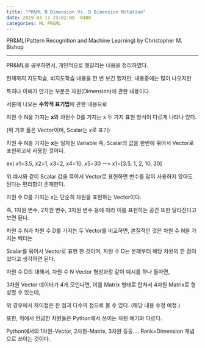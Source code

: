 ```yaml
---
title: "PR&ML N Dimension Vs. D Dimension Notation"
date: 2019-03-11 23:02:00 -0400
categories: ML PR&ML
---
```



PR&ML(Pattern Recognition and Machine Learning) by Christopher M. Bishop
_____________________________


PR&ML을 공부하면서, 개인적으로 헷갈리는 내용을 정리하였다.

현재까지 지도학습, 비지도학습 내용을 한 번 보긴 했지만, 내용중에는 많이 나오지만

특히나 이해가 안가는 부분은 차원(Dimension)에 관한 내용이다.




서론에 나오는 **수학적 표기법**에 관한 내용으로

차원 수 N을 가지는 **x**와 차원수 D를 가지는 x 두 가지 표현 방식이 다르게 나타나 있다.

(위 기호 들은 Vector이며, Scalar는 *x*로 표기)




차원 수 N을 가지는 **x**는 일차원 Variable 즉, Scalar의 값을 한번에 묶어서 Vector로 표현하고자 사용한 것이다.

ex) *x*1=3.5, *x*2=1, *x*3=2, *x*4=10, *x*5=30 ㅡ> x1=[3.5, 1, 2, 10, 30]

위 예시와 같이 Scalar 값을  묶어서 Vector로 표현하면 변수를 많이 사용하지 않아도 된다는 편리함이 존재한다.




차원 수 D를 가지는 x는 단순히 차원을 표현하는 Vector이다.

즉, 1차원 변수, 2차원 변수, 3차원 변수 등에 따라 이를 표현하는 공간 또한 달라진다고 보면 된다.




차원 수 N과 차원 수 D를 가지는 두 Vector를 비교하면, 본질적인 것은 차원 수 N을 가지는 벡터는

Scalar를 묶어서 Vector로 표현 한 것이며, 차원 수 D는 본래부터 해당 차원의 한 점이었다고 생각하면 된다.




차원 수 D의 대해서, 차원 수 N Vector 형성과정 같이 예시를 하나 들자면,

3차원 Vector 데이터가 4개 모인다면, 이를 Matrix 형태로 합쳐서 4차원 Matrix로 형성할 수 있는데,

위 경우에서 차이점은 한 점과 다수의 점으로 볼 수 있다. (해당 내용 수정 예정.)




또한, 위에서 언급한 차원들은 Python에서 쓰이는 차원 얘기와 다르다.

Python에서의 1차원-Vector, 2차원-Matrix, 3차원 등등.... Rank=Dimension 개념으로 쓰이는 것이다.
